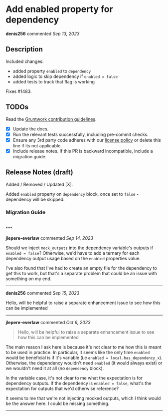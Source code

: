 # Add enabled property for dependency

**denis256** commented *Sep 13, 2023*

<!-- Prepend '[WIP]' to the title if this PR is still a work-in-progress. Remove it when it is ready for review! -->

## Description

Included changes:
* added property `enabled` to `dependency`
* added logic to skip dependency if `enabled = false`
* added tests to track that flag is working

Fixes #1483.

<!-- Description of the changes introduced by this PR. -->

## TODOs

Read the [Gruntwork contribution guidelines](https://gruntwork.notion.site/Gruntwork-Coding-Methodology-02fdcd6e4b004e818553684760bf691e).

- [x] Update the docs.
- [x] Run the relevant tests successfully, including pre-commit checks.
- [x] Ensure any 3rd party code adheres with our [license policy](https://www.notion.so/gruntwork/Gruntwork-licenses-and-open-source-usage-policy-f7dece1f780341c7b69c1763f22b1378) or delete this line if its not applicable.
- [x] Include release notes. If this PR is backward incompatible, include a migration guide.

## Release Notes (draft)

<!-- One-line description of the PR that can be included in the final release notes. -->
Added / Removed / Updated [X].

Added `enabled` property on `dependency` block, once set to `false` - dependency will be skipped.

### Migration Guide

<!-- Important: If you made any backward incompatible changes, then you must write a migration guide! -->


<br />
***


**jlepere-everlaw** commented *Sep 14, 2023*

Should we inject `mock_outputs` into the dependency variable's outputs if `enabled = false`? Otherwise, we'd have to add a ternary for each dependency output usage based on the `enabled` properties value.

I've also found that I've had to create an empty file for the dependency to get this to work, but that's a separate problem that could be an issue with something on my end.
***

**denis256** commented *Sep 15, 2023*

Hello,
will be helpful to raise a separate enhancement issue to see how this can be implemented

***

**jlepere-everlaw** commented *Oct 6, 2023*

> Hello, will be helpful to raise a separate enhancement issue to see how this can be implemented

The main reason I ask here is because it's not clear to me how this is meant to be used in practice. In particular, it seems like the only time `enabled` would be beneficial is if it's variable (i.e `enabled = local.has_dependency_x`). Otherwise, the dependency wouldn't need `enabled` (it would always exist) or we wouldn't need it at all (no `dependency` block).

In the variable case, it's not clear to me what the expectation is for dependency outputs. If the dependency is `enabled = false`, what's the expectation for outputs that we'd otherwise reference?

It seems to me that we're not injecting mocked outputs, which I think would be the answer here. I could be missing something.
***

